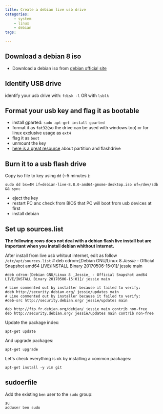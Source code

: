 ```yaml
---
title: Create a debian live usb drive
categories:
    - system
    - linux
    - debian
tags:

---
```


## Download a debian 8 iso

- Download a debian iso from [debian official site](https://cdimage.debian.org/debian-cd/current-live/amd64/iso-hybrid/)

## Identify USB drive

identify your usb drive with: `fdisk -l` OR with `lsblk`

## Format your usb key and flag it as bootable

- install gparted: `sudo apt-get install gparted`
- format it as `fat32`(so the drive can be used with windows too) or for linux exclusive usage as `ext4`
- flag it as `boot`
- unmount the key
- [here is a great resource](http://elinux.org/RPi_Adding_USB_Drives) about partition and flashdrive

## Burn it to a usb flash drive

Copy iso file to key using `dd` (~5 minutes ): 

    sudo dd bs=4M if=debian-live-8.8.0-amd64-gnome-desktop.iso of=/dev/sdb  && sync 

- eject the key
- restart PC anc check from BIOS that PC will boot from usb devices at first
- install debian

## Set up sources.list
**The following rows does not deal with a debian flash live install but are important when you install debian whithout internet.**


After install from live usb whitout internet, edit as follow `/etc/apt/sources.list`
	# deb cdrom:[Debian GNU/Linux 8 _Jessie_ - Official Snapshot amd64 LIVE/INSTALL Binary 20170506-15:01]/ jessie main

	#deb cdrom:[Debian GNU/Linux 8 _Jessie_ - Official Snapshot amd64 LIVE/INSTALL Binary 20170506-15:01]/ jessie main

	# Line commented out by installer because it failed to verify:
	#deb http://security.debian.org/ jessie/updates main
	# Line commented out by installer because it failed to verify:
	#deb-src http://security.debian.org/ jessie/updates main

	deb http://ftp.fr.debian.org/debian/ jessie main contrib non-free
	deb http://security.debian.org/ jessie/updates main contrib non-free


Update the package index:

	apt-get update

And upgrade packages:

	apt-get upgrade

Let's check everything is ok by installing a common packages:

	apt-get install -y vim git
	
## sudoerfile 
Add the existing `ben` user to the `sudo` group:

	su
	adduser ben sudo